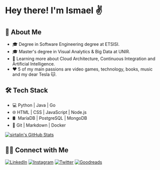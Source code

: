 # Hey there! I'm Ismael ✌️

## 👾 About Me

- 🎓 Degree in Software Engineering degree at ETSISI.
- 🎓 Master's degree in Visual Analytics & Big Data at UNIR.
- 🌱 Learning more about Cloud Architecture, Continuous Integration and Artificial Intelligence.
- ❤️ 5 of my main passions are video games, technology, books, music and my dear Tesla 🐱.

## 🛠 Tech Stack

- 💻 Python | Java | Go
- 🌐 HTML | CSS | JavaScript | Node.js
- 🛢 &nbsp;MaríaDB | PostgreSQL | MongoDB
- 🔧 Git | Markdown | Docker

[![sirtalin's GitHub Stats](https://github-readme-stats.vercel.app/api?username=sirtalin&show_icons=true)](https://github.com/sirtalin)

## 🤝🏻 Connect with Me
  
[![LinkedIn](https://img.shields.io/badge/LinkedIn-Ismael%20P%C3%A9rez%20Rold%C3%A1n-blue?style=flat-square&logo=linkedin)](https://www.linkedin.com/in/iperz/)
[![Instagram](https://img.shields.io/badge/Instagram-inarineo-blue?style=flat-square&logo=instagram)](https://www.instagram.com/inarineo/)
[![Twitter](https://img.shields.io/badge/Twitter-inarineo-blue?style=flat-square&logo=twitter)](https://twitter.com/inarineo)
[![Goodreads](https://img.shields.io/badge/Goodreads-sirtalin-blue?style=flat-square&logo=goodreads)](https://www.goodreads.com/user/show/103426185-ismael-p-rez)
